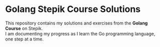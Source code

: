 # Golang Stepik Course Solutions

This repository contains my solutions and exercises from the **Golang Course** on Stepik.  
I am documenting my progress as I learn the Go programming language, one step at a time.  
